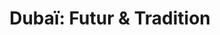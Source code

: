 ---
title: "Dubaï: Futur & Tradition"
description: "Découvrez les contrastes de Dubaï, entre gratte-ciels futuristes et souks traditionnels. Une expérience unique et dépaysante."
image: "https://images.pexels.com/photos/3787747/pexels-photo-3787747.jpeg"
price: "€1,450"
duration: "6 jours"
features:
  - "Hôtel 5* avec vue"
  - "Safari dans le désert"
  - "Billet pour Burj Khalifa"
  - "Dîner-croisière sur la Marina"
  - "Shopping dans les Malls"
  - "Temps libre pour exploration"
type: 'voyage'
pdfUrl: "/pdfs/dubai.pdf"
--- 